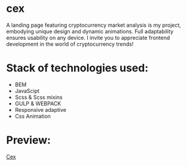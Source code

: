 # cex
A landing page featuring cryptocurrency market analysis is my project, embodying unique design and dynamic animations. Full adaptability ensures usability on any device. I invite you to appreciate frontend development in the world of cryptocurrency trends!
# Stack of technologies used:
- BEM
- JavaScipt
- Scss & Scss mixins
- GULP & WEBPACK
- Responsive adaptive
- Сss Animation
# Preview:
[Cex](https://cex-lundoger.netlify.app/)
